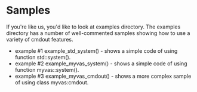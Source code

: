 # Samples

If you're like us, you'd like to look at examples directory.
The examples directory has a number of well-commented samples showing how to use a
variety of cmdout features.

*   example #1
    example_std_system() - shows a simple code of using function std::system().
*   example #2
    example_myvas_system() - shows a simple code of using function myvas::system().
*   example #3
    example_myvas_cmdout() - shows a more complex sample of using class myvas:cmdout.
